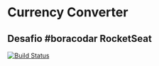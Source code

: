 # Currency Converter

## Desafio #boracodar RocketSeat

[![Build Status](https://github.com/aazev/currency_converter/actions/workflows/build.yml/badge.svg?branch=main)](https://github.com/aazev/currency_converter/actions/workflows/linux.yml)
